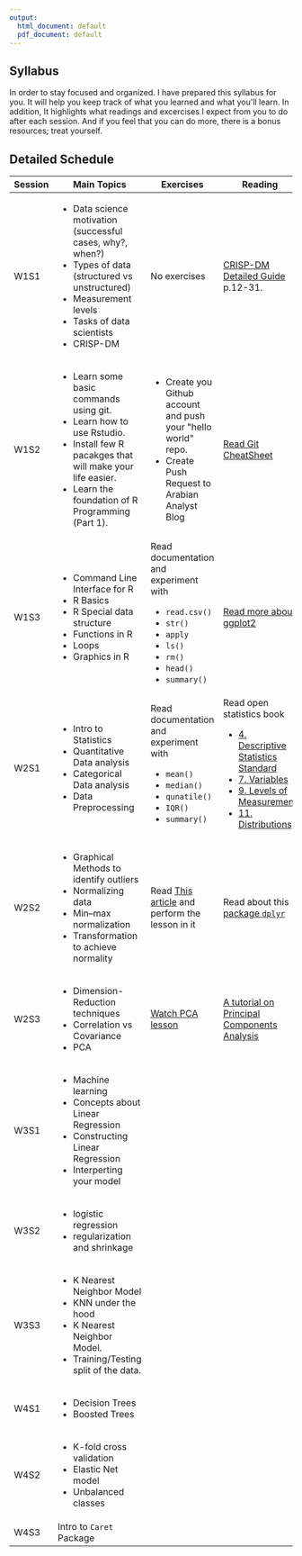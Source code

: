 ```yaml
---
output:
  html_document: default
  pdf_document: default
---
```

## Syllabus

In order to stay focused and organized. I have prepared this syllabus for you. It will help you keep track of what you learned and what you'll learn. In addition, It highlights what readings and excercises I expect from you to do after each  session. And if you feel that you can do more, there is a bonus resources; treat yourself. 

## Detailed Schedule

| Session 	| Main Topics 	| Exercises 	| Reading 	| Bonus 	|
|---------	|------------------------------------------------------------------------------------------------------------------------------------------------------------------------------------------------------------------------	|----------------------------------------------------------------------------------------------------------------------------------------------------------------------------------------------	|-----------------------------------------------------------------------------------------------------------------------------------------------------------------------------------------------------------------------------------------------------------------------------------------------------------------------------------------------------------------------------------------------------------------------------------------	|----------------------------------------------------------------------------------------------------------------------------------------------------------------------------------------------------------------	|
| W1S1 	| <ul> <li>Data science motivation (successful cases, why?, when?)</li> <li>Types of data (structured vs unstructured)</li> <li>Measurement levels</li> <li>Tasks of data scientists</li> <li>CRISP-DM</li> </ul> 	|  No exercises  	| [CRISP-DM Detailed Guide](https://www.the-modeling-agency.com/crisp-dm.pdf) p.12-31. 	| [Job Readiness in  Ireland](https://infonomics-society.org/wp-content/uploads/iji/published-papers/volume-8-2015/A-Case-Study-of-Evaluating-Job-Readiness-with-Data-Mining-Tools-and-CRISP-DM-Methodology.pdf) 	|
| W1S2 	| <ul> <li>Learn some basic commands using git. </li> <li>Learn how to use Rstudio.</li> <li>Install few R pacakges that will make your life easier.</li> <li>Learn the foundation of R Programming (Part 1).</li> </ul> 	| <ul> <li>Create you Github account and push your "hello world" repo.</li> <li>Create Push Request to Arabian Analyst Blog</li> </ul> 	| [Read Git CheatSheet](https://github.github.com/training-kit/downloads/github-git-cheat-sheet.pdf) 	| [Read Git Pro book ] (https://git-scm.com/book/en/v2) Chapter 2 	|
| W1S3 	| <ul> <li>Command Line Interface for R</li> <li>R Basics</li> <li>R Special data structure </li> <li>Functions in R </li> <li>Loops</li> <li>Graphics in R</li> </ul> 	|  Read documentation and experiment with <br> <ul> <li>`read.csv()` </li> <li>`str()`  </li> <li>`apply`  </li> <li>`ls()`</li> <li>`rm()`</li> <li>`head()`</li> <li>`summary()`</li> </ul>  	|  [Read more about ggplot2](http://r-statistics.co/ggplot2-Tutorial-With-R.html) 	| [Getting started with R](https://www.youtube.com/watch?v=lVKMsaWju8w) 	|
| W2S1 	| <ul> <li>Intro to Statistics</li> <li>Quantitative Data analysis</li> <li>Categorical Data analysis</li> <li>Data Preprocessing</li> </ul> 	|  Read documentation and experiment with <br>  <ul><li>`mean()` </li> <li>`median()`  </li> <li>`qunatile()`  </li> <li>`IQR()`</li> <li>`summary()`</li> </ul> 	|  Read open statistics book <br> <ul> <li>[4. Descriptive Statistics Standard](http://onlinestatbook.com/2/introduction/descriptive.html)</li> <li>[7. Variables](http://onlinestatbook.com/2/introduction/variables.html)</li> <li>[9. Levels of Measurement](http://onlinestatbook.com/2/introduction/levels_of_measurement.html)</li> <li>[11. Distributions](http://onlinestatbook.com/2/introduction/distributions.html)</li> </ul> 	|  	|
| W2S2 	| <ul> <li>Graphical Methods to identify outliers</li> <li>Normalizing data</li> <li>Min–max normalization</li> <li>Transformation to achieve normality</li> </ul> 	|  Read [This article](https://www.arabiananalyst.com/2017/11/17/normalizing-data-an-analytical-trick-you-must-know-ar/) and perform the lesson in it 	| Read about this [package `dplyr`](https://cran.r-project.org/web/packages/dplyr/vignettes/dplyr.html) 	|  	|
| W2S3 	| <ul> <li>Dimension-Reduction techniques</li> <li>Correlation vs Covariance</li> <li>PCA</li> </ul> 	| [Watch PCA lesson](https://www.youtube.com/watch?v=FgakZw6K1QQ&t=) 	| [A tutorial on Principal Components Analysis](http://www.cs.otago.ac.nz/cosc453/student_tutorials/principal_components.pdf) 	| Read how PCA is used to [reconstruct Images](https://stats.stackexchange.com/questions/127502/how-to-reconstruct-an-image-after-performing-pca-on-face-image-dataset-eigenfac)  	|
| W3S1 	| <ul> <li>Machine learning </li> <li>Concepts about Linear Regression</li> <li>Constructing Linear Regression</li> <li>Interperting your model</li> </ul> 	|  	|  	|  	|
| W3S2 	| <ul> <li>logistic regression</li> <li>regularization and shrinkage</li> </ul> 	|  	|  	|  	|
| W3S3 	| <ul> <li>K Nearest Neighbor Model</li> <li>KNN under the hood </li> <li>K Nearest Neighbor Model.</li> <li>Training/Testing split of the data.</li> </ul> 	|  	|  	|  	|
| W4S1 	| <ul> <li>Decision Trees </li> <li>Boosted Trees</li> </ul> 	|  	|  	|  	|
| W4S2 	| <ul> <li>K-fold cross validation</li> <li>Elastic Net model</li> <li>Unbalanced classes</li> </ul> 	|  	|  	|  	|
| W4S3 	| Intro to `Caret` Package 	|  	|  	|  	|